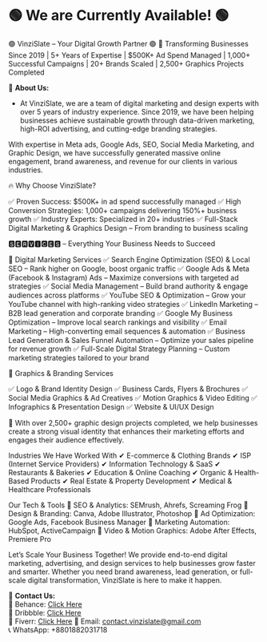 # 🟢 We are Currently Available! 🟢
🟢 VinziSlate – Your Digital Growth Partner 🟢
🚀 Transforming Businesses Since 2019 | 5+ Years of Expertise | $500K+ Ad Spend Managed | 1,000+ Successful Campaigns | 20+ Brands Scaled | 2,500+ Graphics Projects Completed

🔹 **About Us:**  
- At VinziSlate, we are a team of digital marketing and design experts with over 5 years of industry experience. Since 2019, we have been helping businesses achieve sustainable growth through data-driven marketing, high-ROI advertising, and cutting-edge branding strategies.

With expertise in Meta ads, Google Ads, SEO, Social Media Marketing, and Graphic Design, we have successfully generated massive online engagement, brand awareness, and revenue for our clients in various industries.

🔥 Why Choose VinziSlate?

✅ Proven Success: $500K+ in ad spend successfully managed
✅ High Conversion Strategies: 1,000+ campaigns delivering 150%+ business growth
✅ Industry Experts: Specialized in 20+ industries
✅ Full-Stack Digital Marketing & Graphics Design – From branding to business scaling

🆂🅴🆁🆅🅸🅲🅴🆂 – Everything Your Business Needs to Succeed

🎯 Digital Marketing Services
✅ Search Engine Optimization (SEO) & Local SEO – Rank higher on Google, boost organic traffic
✅ Google Ads & Meta (Facebook & Instagram) Ads – Maximize conversions with targeted ad strategies
✅ Social Media Management – Build brand authority & engage audiences across platforms
✅ YouTube SEO & Optimization – Grow your YouTube channel with high-ranking video strategies
✅ LinkedIn Marketing – B2B lead generation and corporate branding
✅ Google My Business Optimization – Improve local search rankings and visibility
✅ Email Marketing – High-converting email sequences & automation
✅ Business Lead Generation & Sales Funnel Automation – Optimize your sales pipeline for revenue growth
✅ Full-Scale Digital Strategy Planning – Custom marketing strategies tailored to your brand

🎨 Graphics & Branding Services

✅ Logo & Brand Identity Design
✅ Business Cards, Flyers & Brochures
✅ Social Media Graphics & Ad Creatives
✅ Motion Graphics & Video Editing
✅ Infographics & Presentation Design
✅ Website & UI/UX Design

🎨 With over 2,500+ graphic design projects completed, we help businesses create a strong visual identity that enhances their marketing efforts and engages their audience effectively.

Industries We Have Worked With
✔ E-commerce & Clothing Brands
✔ ISP (Internet Service Providers)
✔ Information Technology & SaaS
✔ Restaurants & Bakeries
✔ Education & Online Coaching
✔ Organic & Health-Based Products
✔ Real Estate & Property Development
✔ Medical & Healthcare Professionals

Our Tech & Tools
🔹 SEO & Analytics: SEMrush, Ahrefs, Screaming Frog
🔹 Design & Branding: Canva, Adobe Illustrator, Photoshop
🔹 Ad Optimization: Google Ads, Facebook Business Manager
🔹 Marketing Automation: HubSpot, ActiveCampaign
🔹 Video & Motion Graphics: Adobe After Effects, Premiere Pro

Let’s Scale Your Business Together!
We provide end-to-end digital marketing, advertising, and design services to help businesses grow faster and smarter. Whether you need brand awareness, lead generation, or full-scale digital transformation, VinziSlate is here to make it happen.
  
📩 **Contact Us:**  
📌 Behance: [Click Here](https://www.behance.net/vinzislate)  
📌 Dribbble: [Click Here](https://dribbble.com/VinziSlate)  
📌 Fiverr: [Click Here](https://www.fiverr.com/mstshahinur949)
📧 Email: contact.vinzislate@gmail.com  
📞 WhatsApp: +8801882031718  
